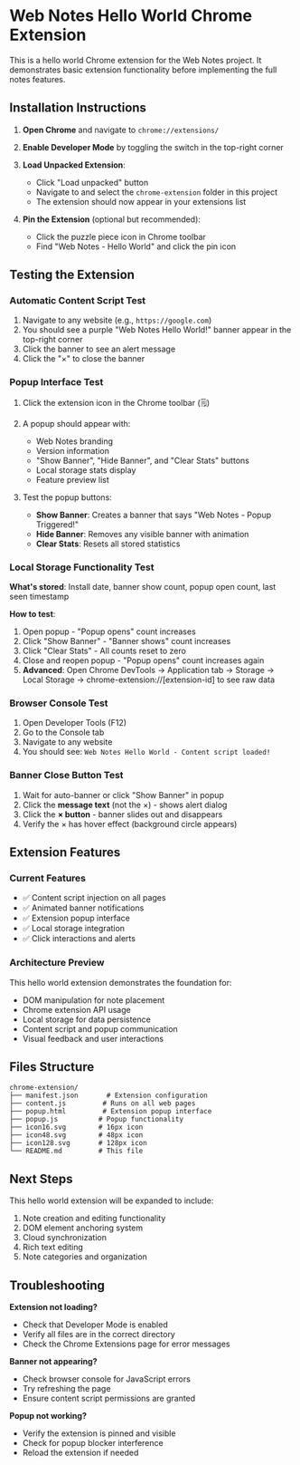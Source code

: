 # Web Notes Hello World Chrome Extension

This is a hello world Chrome extension for the Web Notes project. It demonstrates basic extension functionality before implementing the full notes features.

## Installation Instructions

1. **Open Chrome** and navigate to `chrome://extensions/`

2. **Enable Developer Mode** by toggling the switch in the top-right corner

3. **Load Unpacked Extension**:
   - Click "Load unpacked" button
   - Navigate to and select the `chrome-extension` folder in this project
   - The extension should now appear in your extensions list

4. **Pin the Extension** (optional but recommended):
   - Click the puzzle piece icon in Chrome toolbar
   - Find "Web Notes - Hello World" and click the pin icon

## Testing the Extension

### Automatic Content Script Test
1. Navigate to any website (e.g., `https://google.com`)
2. You should see a purple "Web Notes Hello World!" banner appear in the top-right corner
3. Click the banner to see an alert message
4. Click the "×" to close the banner

### Popup Interface Test
1. Click the extension icon in the Chrome toolbar (🗒️)
2. A popup should appear with:
   - Web Notes branding
   - Version information
   - "Show Banner", "Hide Banner", and "Clear Stats" buttons
   - Local storage stats display
   - Feature preview list

3. Test the popup buttons:
   - **Show Banner**: Creates a banner that says "Web Notes - Popup Triggered!"
   - **Hide Banner**: Removes any visible banner with animation
   - **Clear Stats**: Resets all stored statistics

### Local Storage Functionality Test
**What's stored**: Install date, banner show count, popup open count, last seen timestamp

**How to test**:
1. Open popup - "Popup opens" count increases
2. Click "Show Banner" - "Banner shows" count increases
3. Click "Clear Stats" - All counts reset to zero
4. Close and reopen popup - "Popup opens" count increases again
5. **Advanced**: Open Chrome DevTools → Application tab → Storage → Local Storage → chrome-extension://[extension-id] to see raw data

### Browser Console Test
1. Open Developer Tools (F12)
2. Go to the Console tab
3. Navigate to any website
4. You should see: `Web Notes Hello World - Content script loaded!`

### Banner Close Button Test
1. Wait for auto-banner or click "Show Banner" in popup
2. Click the **message text** (not the ×) - shows alert dialog
3. Click the **× button** - banner slides out and disappears
4. Verify the × has hover effect (background circle appears)

## Extension Features

### Current Features
- ✅ Content script injection on all pages
- ✅ Animated banner notifications
- ✅ Extension popup interface
- ✅ Local storage integration
- ✅ Click interactions and alerts

### Architecture Preview
This hello world extension demonstrates the foundation for:
- DOM manipulation for note placement
- Chrome extension API usage
- Local storage for data persistence
- Content script and popup communication
- Visual feedback and user interactions

## Files Structure

```
chrome-extension/
├── manifest.json       # Extension configuration
├── content.js         # Runs on all web pages
├── popup.html         # Extension popup interface
├── popup.js          # Popup functionality
├── icon16.svg        # 16px icon
├── icon48.svg        # 48px icon
├── icon128.svg       # 128px icon
└── README.md         # This file
```

## Next Steps

This hello world extension will be expanded to include:
1. Note creation and editing functionality
2. DOM element anchoring system
3. Cloud synchronization
4. Rich text editing
5. Note categories and organization

## Troubleshooting

**Extension not loading?**
- Check that Developer Mode is enabled
- Verify all files are in the correct directory
- Check the Chrome Extensions page for error messages

**Banner not appearing?**
- Check browser console for JavaScript errors
- Try refreshing the page
- Ensure content script permissions are granted

**Popup not working?**
- Verify the extension is pinned and visible
- Check for popup blocker interference
- Reload the extension if needed